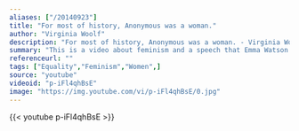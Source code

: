 ```yaml
---
aliases: ["/20140923"]
title: "For most of history, Anonymous was a woman."
author: "Virginia Woolf"
description: "For most of history, Anonymous was a woman. - Virginia Woolf quotes from GetInspired365.com"
summary: "This is a video about feminism and a speech that Emma Watson recently gave."
referenceurl: ""
tags: ["Equality","Feminism","Women",]
source: "youtube"
videoid: "p-iFl4qhBsE"
image: "https://img.youtube.com/vi/p-iFl4qhBsE/0.jpg"
---
```


{{< youtube p-iFl4qhBsE >}}
